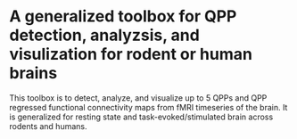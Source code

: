 # A generalized toolbox for QPP detection, analyzsis, and visulization for rodent or human brains
This toolbox is to detect, analyze, and visualize up to 5 QPPs and QPP regressed functional connectivity maps from fMRI timeseries of the brain. It is generalized for resting state and task-evoked/stimulated brain across rodents and humans.
